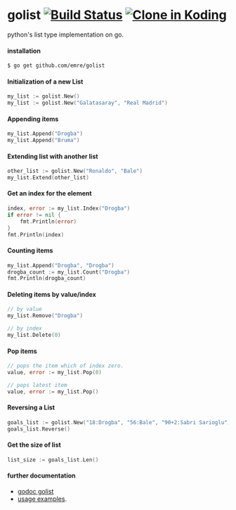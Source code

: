golist [![Build Status](https://travis-ci.org/emre/golist.png)](https://travis-ci.org/emre/golist) [![Clone in Koding](http://kbutton.org/clone.png?v99)](http://kbutton.org/emre/golist)
======

python's list type implementation on go.

#### installation
```bash
$ go get github.com/emre/golist
```

#### Initialization of a new List 
```go
my_list := golist.New()
my_list := golist.New("Galatasaray", "Real Madrid")
```

#### Appending items
```go
my_list.Append("Drogba")
my_list.Append("Bruma")
```


#### Extending list with another list
```go
other_list := golist.New("Ronaldo", "Bale")
my_list.Extend(other_list)
```

#### Get an index for the element
```go
index, error := my_list.Index("Drogba")
if error != nil {
	fmt.Println(error)
}
fmt.Println(index)
```
#### Counting items
```go
my_list.Append("Drogba", "Drogba")
drogba_count := my_list.Count("Drogba")
fmt.Println(drogba_count)
```

#### Deleting items by value/index
```go
// by value
my_list.Remove("Drogba")

// by index
my_list.Delete(0)
```

#### Pop items

```go
// pops the item which of index zero.
value, error := my_list.Pop(0)

// pops latest item
value, error := my_list.Pop()
```

#### Reversing a List
```go
goals_list := golist.New("18:Drogba", "56:Bale", "90+2:Sabri Sarioglu")
goals_list.Reverse()
```

#### Get the size of list
```go
list_size := goals_list.Len()
```

#### further documentation
- <a href="http://godoc.org/github.com/emre/golist">godoc golist</a>
- <a href="https://github.com/emre/golist/blob/master/list_test.go">usage examples</a>.

